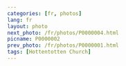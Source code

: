 ```yaml
---
categories: [fr, photos]
lang: fr
layout: photo
next_photo: /fr/photos/P0000004.html
picname: P0000002
prev_photo: /fr/photos/P0000001.html
tags: [Hottentotten Church]
---
```


